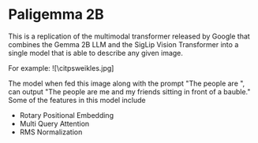 # Paligemma 2B
This is a replication of the multimodal transformer released by Google that combines the Gemma 2B LLM and the SigLip Vision Transformer into a single model that is able to describe any given image. 

For example: ![\citpsweikles.jpg]

The model when fed this image along with the prompt "The people are ", can output "The people are me and my friends sitting in front of a bauble." 
Some of the features in this model include
- Rotary Positional Embedding
- Multi Query Attention
- RMS Normalization
